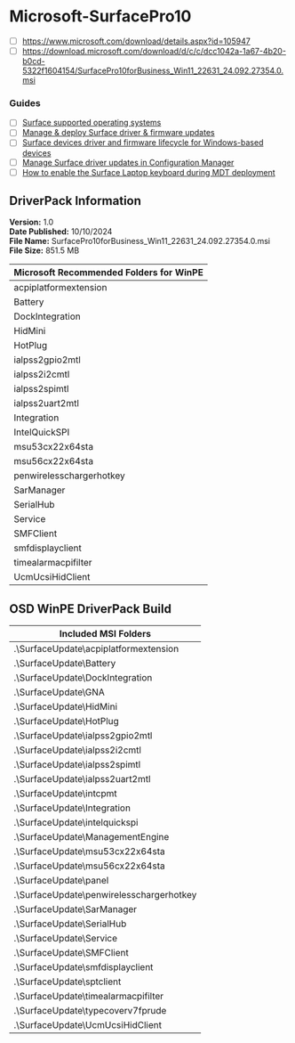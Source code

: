 # Microsoft-SurfacePro10

- [ ] https://www.microsoft.com/download/details.aspx?id=105947
- [ ] https://download.microsoft.com/download/d/c/c/dcc1042a-1a67-4b20-b0cd-5322f1604154/SurfacePro10forBusiness_Win11_22631_24.092.27354.0.msi

### Guides
- [ ] [Surface supported operating systems](https://learn.microsoft.com/en-us/surface/surface-supported-operating-systems)
- [ ] [Manage & deploy Surface driver & firmware updates](https://learn.microsoft.com/en-us/surface/manage-surface-driver-and-firmware-updates)
- [ ] [Surface devices driver and firmware lifecycle for Windows-based devices](https://learn.microsoft.com/en-us/surface/surface-driver-firmware-lifecycle-support)
- [ ] [Manage Surface driver updates in Configuration Manager](https://learn.microsoft.com/en-us/surface/manage-surface-driver-updates-configuration-manager)
- [ ] [How to enable the Surface Laptop keyboard during MDT deployment](https://learn.microsoft.com/en-us/surface/enable-surface-keyboard-for-windows-pe-deployment)

## DriverPack Information

**Version:** 1.0  
**Date Published:** 10/10/2024  
**File Name:** SurfacePro10forBusiness_Win11_22631_24.092.27354.0.msi  
**File Size:** 851.5 MB

| Microsoft Recommended Folders for WinPE |
| --------------------------------------- |
| acpiplatformextension                   |
| Battery                                 |
| DockIntegration                         |
| HidMini                                 |
| HotPlug                                 |
| ialpss2gpio2mtl                         |
| ialpss2i2cmtl                           |
| ialpss2spimtl                           |
| ialpss2uart2mtl                         |
| Integration                             |
| IntelQuickSPI                           |
| msu53cx22x64sta                         |
| msu56cx22x64sta                         |
| penwirelesschargerhotkey                |
| SarManager                              |
| SerialHub                               |
| Service                                 |
| SMFClient                               |
| smfdisplayclient                        |
| timealarmacpifilter                     |
| UcmUcsiHidClient                        |

## OSD WinPE DriverPack Build

| Included MSI Folders                     |
| ---------------------------------------- |
| .\SurfaceUpdate\acpiplatformextension    |
| .\SurfaceUpdate\Battery                  |
| .\SurfaceUpdate\DockIntegration          |
| .\SurfaceUpdate\GNA                      |
| .\SurfaceUpdate\HidMini                  |
| .\SurfaceUpdate\HotPlug                  |
| .\SurfaceUpdate\ialpss2gpio2mtl          |
| .\SurfaceUpdate\ialpss2i2cmtl            |
| .\SurfaceUpdate\ialpss2spimtl            |
| .\SurfaceUpdate\ialpss2uart2mtl          |
| .\SurfaceUpdate\intcpmt                  |
| .\SurfaceUpdate\Integration              |
| .\SurfaceUpdate\intelquickspi            |
| .\SurfaceUpdate\ManagementEngine         |
| .\SurfaceUpdate\msu53cx22x64sta          |
| .\SurfaceUpdate\msu56cx22x64sta          |
| .\SurfaceUpdate\panel                    |
| .\SurfaceUpdate\penwirelesschargerhotkey |
| .\SurfaceUpdate\SarManager               |
| .\SurfaceUpdate\SerialHub                |
| .\SurfaceUpdate\Service                  |
| .\SurfaceUpdate\SMFClient                |
| .\SurfaceUpdate\smfdisplayclient         |
| .\SurfaceUpdate\sptclient                |
| .\SurfaceUpdate\timealarmacpifilter      |
| .\SurfaceUpdate\typecoverv7fprude        |
| .\SurfaceUpdate\UcmUcsiHidClient         |